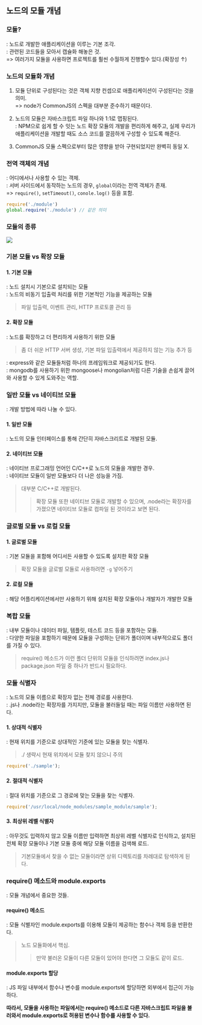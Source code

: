## 노드의 모듈 개념
### 모듈?
: 노드로 개발한 애플리케이션을 이루는 기본 조각.\
: 관련된 코드들을 모아서 캡슐화 해놓은 것.\
=> 여러가지 모듈을 사용하면 프로젝트를 훨씬 수월하게 진행할수 있다.(확장성 ↑)
### 노드의 모듈화 개념
1. 모듈 단위로 구성된다는 것은 객체 지향 컨셉으로 애플리케이션이 구성된다는 것을 의미.\
=> node가 CommonJS의 스펙을 대부분 준수하기 때문이다.

2. 노드의 모듈은 자바스크립트 파일 하나와 1:1로 맵핑된다.\
: NPM으로 쉽게 할 수 잇는 노드 확장 모듈의 개발을 편리하게 해주고, 실제 우리가 애플리케이션을 개발할 때도 소스 코드를 깔끔하게 구성할 수 있도록 해준다.

3. CommonJS 모듈 스펙으로부터 많은 영향을 받아 구현되었지만 완벽히 동일 X.

### 전역 객체의 개념
: 어디에서나 사용할 수 있는 객체.\
: 서버 사이드에서 동작하는 노드의 경우, ```global```이라는 전역 객체가 존재.\
=> ```require()```, ```setTimeout()```, ```conole.log()``` 등을 포함.
``` js
require('./module')
global.require('./module') // 같은 의미
```

### 모듈의 종류
<img src='https://grm-project-template-bucket.s3.ap-northeast-2.amazonaws.com/lesson/les_KjQPd_1488432999945/1488434081136_image.png'>

### 기본 모듈 vs 확장 모듈
#### 1. 기본 모듈
: 노드 설치시 기본으로 설치되는 모듈\
: 노드의 비동기 입출력 처리를 위한 기본적인 기능을 제공하는 모듈
> 파일 입출력, 이벤트 관리, HTTP 프로토콜 관리 등
#### 2. 확장 모듈
: 노드를 확장하고 더 편리하게 사용하기 위한 모듈
> 좀 더 쉬운 HTTP 서버 생성, 기본 파일 입출력에서 제공하지 않는 기능 추가 등

: express와 같은 모듈들처럼 하나의 프레임워크로 제공되기도 한다.\
: mongodb를 사용하기 위한 mongoose나 mongolian처럼 다른 기술을 손쉽게 끌어와 사용할 수 있게 도와주는 역할.
### 일반 모듈 vs 네이티브 모듈
: 개발 방법에 따라 나눌 수 있다.
#### 1. 일반 모듈
: 노드의 모듈 인터페이스를 통해 간단히 자바스크리트로 개발된 모듈.
#### 2. 네이티브 모듈
: 네이티브 프로그래밍 언어인 C/C++로 노드의 모듈을 개발한 경우.\
: 네이티브 모듈이 일반 모듈보다 더 나은 성능을 가짐.
> 대부분 C/C++로 개발된다.
>> 확장 모듈 또한 네이티브 모듈로 개발할 수 있으며, .node라는 확장자를 가졌으면 네이티브 모듈로 컴파일 된 것이라고 보면 된다.

### 글로벌 모듈 vs 로컬 모듈
#### 1. 글로벌 모듈
: 기본 모듈을 포함해 어디서든 사용할 수 있도록 설치한 확장 모듈
> 확장 모듈을 글로벌 모듈로 사용하려면 ```-g``` 넣어주기
#### 2. 로컬 모듈
: 해당 어플리케이션에서만 사용하기 위해 설치된 확장 모듈이나 개발자가 개발한 모듈

### 복합 모듈
: 내부 모듈이나 데이터 파일, 템플릿, 테스트 코드 등을 포함하는 모듈.\
: 다양한 파일을 포함하기 때문에 모듈을 구성하는 단위가 폴더이며 내부적으로도 폴더를 가질 수 있다.
> require() 메소드가 이런 폴더 단위의 모듈을 인식하려면 index.js나 package.json 파일 중 하나가 반드시 필요하다.

### 모듈 식별자
: 노드의 모듈 이름으로 확장자 없는 전체 경로를 사용한다.\
: .js나 .node라는 확장자를 가지지만, 모듈을 불러들일 때는 파일 이름만 사용하면 된다.
#### 1. 상대적 식별자
: 현재 위치를 기준으로 상대적인 기준에 있는 모듈을 찾는 식별자.
> ./ 생략시 현재 위치에서 모듈 찾지 않으니 주의
``` js
require('./sample');
```
#### 2. 절대적 식별자
: 절대 위치를 기준으로 그 경로에 맞는 모듈을 찾는 식별자.
``` js
require('/usr/local/node_modules/sample_module/sample');
```
#### 3. 최상위 레벨 식별자
: 아무것도 입력하지 않고 모듈 이름만 입력하면 최상위 레벨 식별자로 인식하고, 설치된 전체 확장 모듈이나 기본 모듈 중에 해당 모듈 이름을 검색해 로드.
> 기본모듈에서 찾을 수 없는 모듈이라면 상위 디렉토리를 차례대로 탐색하게 된다.

### require() 메소드와 module.exports
: 모듈 개념에서 중요한 것들.
#### require() 메소드
: 모듈 식별자인 module.exports를 이용해 모듈이 제공하는 함수나 객체 등을 반환한다.
> 노드 모듈화에서 핵심.
>> 만약 불러온 모듈이 다른 모듈이 있어야 한다면 그 모듈도 같이 로드.
#### module.exports 할당
: JS 파일 내부에서 함수나 변수를 module.exports에 할당하면 외부에서 접근이 가능하다.

__따라서, 모듈을 사용하는 파일에서는 require() 메소드로 다른 자바스크립트 파일을 불러와서 module.exports로 허용된 변수나 함수를 사용할 수 있다.__
